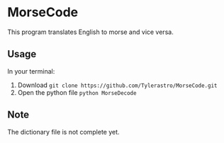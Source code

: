 # MorseCode

This program translates English to morse and vice versa.

## Usage
In your terminal:
1. Download `git clone https://github.com/Tylerastro/MorseCode.git`
2. Open the python file `python MorseDecode`

## Note
The dictionary file is not complete yet.